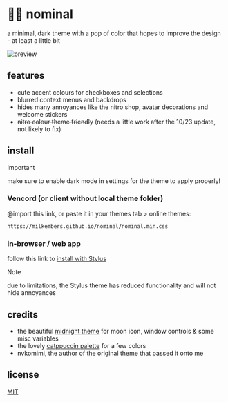 # 🌙🌸 nominal

a minimal, dark theme with a pop of color that hopes to improve the design - at least a little bit

![preview](https://milkembers.github.io/nominal/assets/preview.png)

## features

- cute accent colours for checkboxes and selections
- blurred context menus and backdrops
- hides many annoyances like the nitro shop, avatar decorations and welcome stickers
- ~~nitro colour theme friendly~~ (needs a little work after the 10/23 update, not likely to fix)

## install

> [!IMPORTANT]  
> make sure to enable dark mode in settings for the theme to apply properly!

### Vencord (or client without local theme folder)

@import this link, or paste it in your themes tab > online themes:

```
https://milkembers.github.io/nominal/nominal.min.css
```

### in-browser / web app

follow this link to [install with Stylus](nominal.user.css)

> [!NOTE]
> due to limitations, the Stylus theme has reduced functionality and will not hide annoyances

## credits

- the beautiful [midnight theme](https://github.com/refact0r/midnight-discord) for moon icon, window controls & some misc variables
- the lovely [catppuccin palette](https://github.com/catppuccin/catppuccin) for a few colors
- nvkomimi, the author of the original theme that passed it onto me

## license

[MIT](LICENSE)
